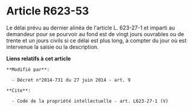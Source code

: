 # Article R623-53

Le délai prévu au dernier alinéa de l'article L. 623-27-1 et imparti au demandeur pour se pourvoir au fond est de vingt jours
ouvrables ou de trente et un jours civils si ce délai est plus long, à compter du jour où est intervenue la saisie ou la
description.

**Liens relatifs à cet article**

	**Modifié par**:

	  - Décret n°2014-731 du 27 juin 2014 - art. 9

	**Cite**:

	  - Code de la propriété intellectuelle - art. L623-27-1 (V)
